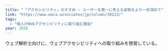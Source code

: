 ```yaml
---
title: "「アクセシビリティ」のすすめ — ユーザーを第一に考える姿勢をより一歩深めて"
link: "https://www.waca.associates/jp/column/30123/"
tags:
  - "個人がWebアクセシビリティに取り組む理由"
year: 2018
---
```


ウェブ解析士向けに、ウェブアクセシビリティへの取り組みを啓発している。
